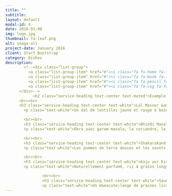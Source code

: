 ```yaml
---
title: ""
subtitle: 
layout: default
modal-id: 4
date: 2016-01-08
img: logo.jpg
thumbnail: fa-leaf.png
alt: image-alt
project-date: January 2016
client: Start Bootstrap
category: Dishes
description: 
        <!--<div class="list-group">
          <a class="list-group-item" href="#"><i class="fa fa-home fa-fw"></i>&nbsp; Dry kala Chana masala</a>
          <a class="list-group-item" href="#"><i class="fa fa-book fa-fw"></i>&nbsp; Library</a>
          <a class="list-group-item" href="#"><i class="fa fa-pencil fa-fw"></i>&nbsp; Applications</a>
          <a class="list-group-item" href="#"><i class="fa fa-cog fa-fw"></i>&nbsp; Settings</a>
      </div>-->
            <h2 class="service-heading text-center text-muted">Example d'un menu vegane</h2>
      <br><br>      
      <h3 class="service-heading text-center text-white">Lal Masoor &amp; Moong Dal</h3>
        <p class="text-white">Un dal de lentilles jaune et rouge à base de gingembre, le curcuma, les tomates et la coriandre fraîche</p>

        <br><br>
        <h3 class="service-heading text-center text-white">Bhindi Masala</h3>
        <p class="text-white">Okra avec garam masala, la coriandre, le piment et les oignons</p>

        <br><br>
        <h3 class="service-heading text-center text-white">Shakarakand &amp; Shalgam Bharta</h3>
        <p class="text-white">Les pommes de terre douces et les navets purée avec un mélange d'épices fraîches, le fenugrec et les tomates.</p>

        <br><br>
        <h3 class="service-heading text-center text-white">Kaju aur Kishmish Riz Basmati</h3>
        <p class="text-white">Naturellement parfumé, riz à grains longs, préparé avec des noix de cajou, raisins, noix de coco et de la cannelle.</p>

                <br><br>
                <h3 class="service-heading text-center text-white">Saunf</h3>
                <p class="text-white">Un m&eacute;lange de graines lisses et confits de fenouil à d&eacute;guster apr&egrave;s un repas complet pour leurs propri&eacute;t&eacute;s digestives</p>
---
```

